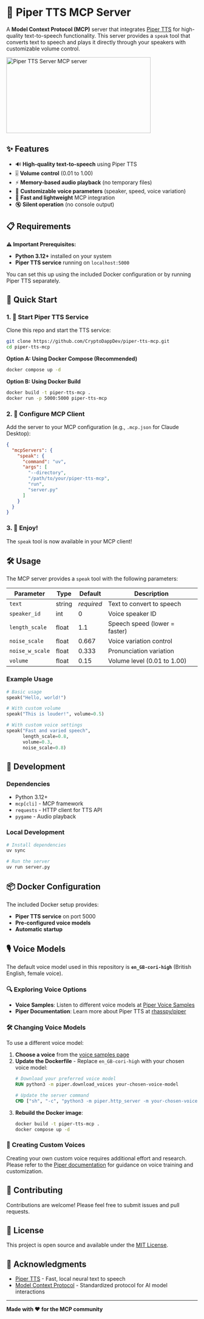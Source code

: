 # 🎤 Piper TTS MCP Server

A **Model Context Protocol (MCP)** server that integrates [Piper TTS](https://github.com/rhasspy/piper) for high-quality text-to-speech functionality. This server provides a `speak` tool that converts text to speech and plays it directly through your speakers with customizable volume control.

<a href="https://glama.ai/mcp/servers/@CryptoDappDev/piper-tts-mcp">
  <img width="380" height="200" src="https://glama.ai/mcp/servers/@CryptoDappDev/piper-tts-mcp/badge" alt="Piper TTS Server MCP server" />
</a>

## ✨ Features

- 🔊 **High-quality text-to-speech** using Piper TTS
- 🎚️ **Volume control** (0.01 to 1.00)
- ⚡ **Memory-based audio playback** (no temporary files)
- 🔧 **Customizable voice parameters** (speaker, speed, voice variation)
- 🚀 **Fast and lightweight** MCP integration
- 🔇 **Silent operation** (no console output)

## 📋 Requirements

**⚠️ Important Prerequisites:**
- **Python 3.12+** installed on your system
- **Piper TTS service** running on `localhost:5000`

You can set this up using the included Docker configuration or by running Piper TTS separately.

## 🚀 Quick Start

### 1. 🐳 Start Piper TTS Service

Clone this repo and start the TTS service:

```bash
git clone https://github.com/CryptoDappDev/piper-tts-mcp.git
cd piper-tts-mcp
```

**Option A: Using Docker Compose (Recommended)**
```bash
docker compose up -d
```

**Option B: Using Docker Build**
```bash
docker build -t piper-tts-mcp .
docker run -p 5000:5000 piper-tts-mcp
```

### 2. 🔧 Configure MCP Client

Add the server to your MCP configuration (e.g., `.mcp.json` for Claude Desktop):

```json
{
  "mcpServers": {
    "speak": {
      "command": "uv",
      "args": [
        "--directory",
        "/path/to/your/piper-tts-mcp",
        "run",
        "server.py"
      ]
    }
  }
}
```

### 3. 🎉 Enjoy!

The `speak` tool is now available in your MCP client!

## 🛠️ Usage

The MCP server provides a `speak` tool with the following parameters:

| Parameter | Type | Default | Description |
|-----------|------|---------|-------------|
| `text` | string | *required* | Text to convert to speech |
| `speaker_id` | int | 0 | Voice speaker ID |
| `length_scale` | float | 1.1 | Speech speed (lower = faster) |
| `noise_scale` | float | 0.667 | Voice variation control |
| `noise_w_scale` | float | 0.333 | Pronunciation variation |
| `volume` | float | 0.15 | Volume level (0.01 to 1.00) |

### Example Usage

```python
# Basic usage
speak("Hello, world!")

# With custom volume
speak("This is louder!", volume=0.5)

# With custom voice settings
speak("Fast and varied speech", 
      length_scale=0.8, 
      volume=0.3, 
      noise_scale=0.8)
```

## 🔧 Development

### Dependencies

- Python 3.12+
- `mcp[cli]` - MCP framework
- `requests` - HTTP client for TTS API
- `pygame` - Audio playback

### Local Development

```bash
# Install dependencies
uv sync

# Run the server
uv run server.py
```

## 📦 Docker Configuration

The included Docker setup provides:
- **Piper TTS service** on port 5000
- **Pre-configured voice models**
- **Automatic startup**

## 🎙️ Voice Models

The default voice model used in this repository is **`en_GB-cori-high`** (British English, female voice).

### 🔍 Exploring Voice Options

- **Voice Samples**: Listen to different voice models at [Piper Voice Samples](https://rhasspy.github.io/piper-samples/)
- **Piper Documentation**: Learn more about Piper TTS at [rhasspy/piper](https://github.com/rhasspy/piper?tab=readme-ov-file)

### 🛠️ Changing Voice Models

To use a different voice model:

1. **Choose a voice** from the [voice samples page](https://rhasspy.github.io/piper-samples/)
2. **Update the Dockerfile** - Replace `en_GB-cori-high` with your chosen voice model:
   ```dockerfile
   # Download your preferred voice model
   RUN python3 -m piper.download_voices your-chosen-voice-model
   
   # Update the server command
   CMD ["sh", "-c", "python3 -m piper.http_server -m your-chosen-voice-model"]
   ```
3. **Rebuild the Docker image**:
   ```bash
   docker build -t piper-tts-mcp .
   docker compose up -d
   ```

### 🎨 Creating Custom Voices

Creating your own custom voice requires additional effort and research. Please refer to the [Piper documentation](https://github.com/rhasspy/piper) for guidance on voice training and customization.

## 🤝 Contributing

Contributions are welcome! Please feel free to submit issues and pull requests.

## 📄 License

This project is open source and available under the [MIT License](LICENSE).

## 🙏 Acknowledgments

- [Piper TTS](https://github.com/rhasspy/piper) - Fast, local neural text to speech
- [Model Context Protocol](https://modelcontextprotocol.io/) - Standardized protocol for AI model interactions

---

**Made with ❤️ for the MCP community**